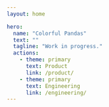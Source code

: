 ```yaml
---
layout: home

hero:
  name: "Colorful Pandas"
  text: ""
  tagline: "Work in progress."
  actions:
    - theme: primary
      text: Product
      link: /product/
    - theme: primary
      text: Engineering
      link: /engineering/
---
```


